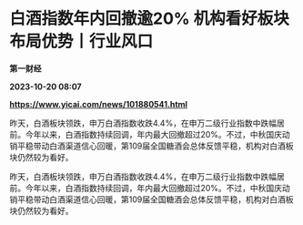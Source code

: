 # 白酒指数年内回撤逾20% 机构看好板块布局优势丨行业风口
**第一财经**

**2023-10-20 08:07**

**https://www.yicai.com/news/101880541.html**

昨天，白酒板块领跌，申万白酒指数收跌4.4%，在申万二级行业指数中跌幅居前。今年以来，白酒指数持续回调，年内最大回撤超过20%。不过，中秋国庆动销平稳带动白酒渠道信心回暖，第109届全国糖酒会总体反馈平稳，机构对白酒板块仍然较为看好。

昨天，白酒板块领跌，申万白酒指数收跌4.4%，在申万二级行业指数中跌幅居前。今年以来，白酒指数持续回调，年内最大回撤超过20%。不过，中秋国庆动销平稳带动白酒渠道信心回暖，第109届全国糖酒会总体反馈平稳，机构对白酒板块仍然较为看好。